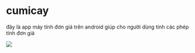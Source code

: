 # cumicay
<p>đây là app máy tính đơn giả trên android giúp cho người dùng tính các phép tính đơn giả</p>
<img src="https://www.facebook.com/photo.php?fbid=2087839798195624&set=t.100009088717207&type=3&theater">
